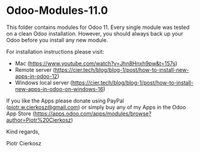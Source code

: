 # Odoo-Modules-11.0

This folder contains modules for Odoo 11. Every single module was tested on a clean Odoo installation. However, you should always back up your Odoo before you install any new module.

For installation instructions please visit:

- Mac (https://www.youtube.com/watch?v=Jhn8Hnxh9pw&t=157s)
- Remote server (https://cier.tech/blog/blog-1/post/how-to-install-new-apps-in-odoo-12)
- Windows local server (https://cier.tech/blog/blog-1/post/how-to-install-new-apps-in-odoo-on-windows-16)

If you like the Apps please donate using PayPal (piotr.w.cierkosz@gmail.com) or simply buy any of my Apps in the Odoo App Store (https://apps.odoo.com/apps/modules/browse?author=Piotr%20Cierkosz)

Kind regards,

Piotr Cierkosz
